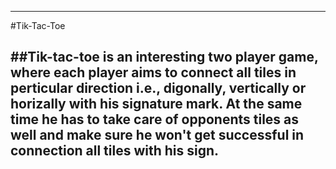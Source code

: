 
---
#Tik-Tac-Toe

##Tik-tac-toe is an interesting two player game, where each player aims to connect all tiles in perticular direction i.e., digonally, vertically or horizally with his signature mark. At the same time he has to take care of opponents tiles as well and make sure he won't get successful in connection all tiles with his sign.   
---
